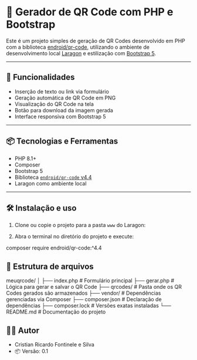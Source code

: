 # 🧾 Gerador de QR Code com PHP e Bootstrap

Este é um projeto simples de geração de QR Codes desenvolvido em PHP com a biblioteca [endroid/qr-code](https://github.com/endroid/qr-code), utilizando o ambiente de desenvolvimento local [Laragon](https://laragon.org/) e estilização com [Bootstrap 5](https://getbootstrap.com/).

---

## 🚀 Funcionalidades

- Inserção de texto ou link via formulário
- Geração automática de QR Code em PNG
- Visualização do QR Code na tela
- Botão para download da imagem gerada
- Interface responsiva com Bootstrap 5

---

## 📦 Tecnologias e Ferramentas

- PHP 8.1+
- Composer
- Bootstrap 5
- Biblioteca [`endroid/qr-code` v4.4](https://github.com/endroid/qr-code/tree/4.4.0)
- Laragon como ambiente local

---

## 🛠 Instalação e uso

1. Clone ou copie o projeto para a pasta `www` do Laragon:


2. Abra o terminal no diretório do projeto e execute:

composer require endroid/qr-code:^4.4


## 📁 Estrutura de arquivos

meuqrcode/
│
├── index.php           # Formulário principal
├── gerar.php           # Lógica para gerar e salvar o QR Code
├── qrcodes/            # Pasta onde os QR Codes gerados são armazenados
├── vendor/             # Dependências gerenciadas via Composer
├── composer.json       # Declaração de dependências
├── composer.lock       # Versões exatas instaladas
└── README.md           # Documentação do projeto


## 👨‍💻 Autor

- Cristian Ricardo Fontinele e Silva
- 📦 Versão: 0.1